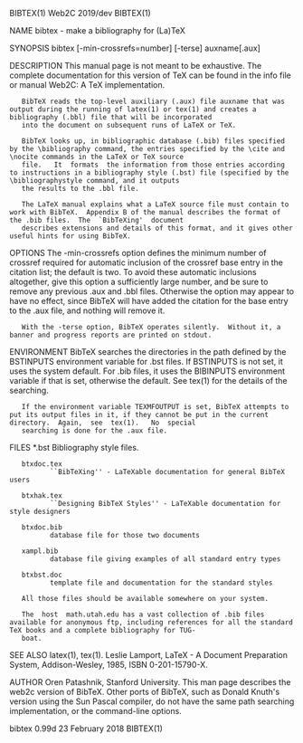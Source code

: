 BIBTEX(1)                                                                             Web2C 2019/dev                                                                            BIBTEX(1)

NAME
       bibtex - make a bibliography for (La)TeX

SYNOPSIS
       bibtex [-min-crossrefs=number] [-terse] auxname[.aux]

DESCRIPTION
       This manual page is not meant to be exhaustive.  The complete documentation for this version of TeX can be found in the info file or manual Web2C: A TeX implementation.

       BibTeX reads the top-level auxiliary (.aux) file auxname that was output during the running of latex(1) or tex(1) and creates a bibliography (.bbl) file that will be incorporated
       into the document on subsequent runs of LaTeX or TeX.

       BibTeX looks up, in bibliographic database (.bib) files specified by the \bibliography command, the entries specified by the \cite and \nocite commands in the LaTeX or TeX source
       file.   It  formats  the information from those entries according to instructions in a bibliography style (.bst) file (specified by the \bibliographystyle command, and it outputs
       the results to the .bbl file.

       The LaTeX manual explains what a LaTeX source file must contain to work with BibTeX.  Appendix B of the manual describes the format of the .bib files.  The  `BibTeXing'  document
       describes extensions and details of this format, and it gives other useful hints for using BibTeX.

OPTIONS
       The  -min-crossrefs  option defines the minimum number of crossref required for automatic inclusion of the crossref base entry in the citation list; the default is two.  To avoid
       these automatic inclusions altogether, give this option a sufficiently large number, and be sure to remove any previous .aux and .bbl files.  Otherwise the option may  appear  to
       have no effect, since BibTeX will have added the citation for the base entry to the .aux file, and nothing will remove it.

       With the -terse option, BibTeX operates silently.  Without it, a banner and progress reports are printed on stdout.

ENVIRONMENT
       BibTeX searches the directories in the path defined by the BSTINPUTS environment variable for .bst files. If BSTINPUTS is not set, it uses the system default.  For .bib files, it
       uses the BIBINPUTS environment variable if that is set, otherwise the default.  See tex(1) for the details of the searching.

       If the environment variable TEXMFOUTPUT is set, BibTeX attempts to put its output files in it, if they cannot be put in the current directory.  Again,  see  tex(1).   No  special
       searching is done for the .aux file.

FILES
       *.bst  Bibliography style files.

       btxdoc.tex
              ``BibTeXing'' - LaTeXable documentation for general BibTeX users

       btxhak.tex
              ``Designing BibTeX Styles'' - LaTeXable documentation for style designers

       btxdoc.bib
              database file for those two documents

       xampl.bib
              database file giving examples of all standard entry types

       btxbst.doc
              template file and documentation for the standard styles

       All those files should be available somewhere on your system.

       The  host  math.utah.edu has a vast collection of .bib files available for anonymous ftp, including references for all the standard TeX books and a complete bibliography for TUG‐
       boat.

SEE ALSO
       latex(1), tex(1).
       Leslie Lamport, LaTeX - A Document Preparation System, Addison-Wesley, 1985, ISBN 0-201-15790-X.

AUTHOR
       Oren Patashnik, Stanford University.  This man page describes the web2c version of BibTeX.  Other ports of BibTeX, such as Donald Knuth's version using the Sun  Pascal  compiler,
       do not have the same path searching implementation, or the command-line options.

bibtex 0.99d                                                                         23 February 2018                                                                           BIBTEX(1)
